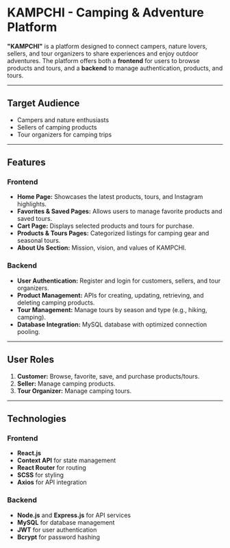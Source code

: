 # KAMPCHI - Camping & Adventure Platform

**"KAMPCHI"** is a platform designed to connect campers, nature lovers, sellers, and tour organizers to share experiences and enjoy outdoor adventures. The platform offers both a **frontend** for users to browse products and tours, and a **backend** to manage authentication, products, and tours.

---

## Target Audience
- Campers and nature enthusiasts  
- Sellers of camping products  
- Tour organizers for camping trips  

---

## Features

### Frontend
- **Home Page:** Showcases the latest products, tours, and Instagram highlights.  
- **Favorites & Saved Pages:** Allows users to manage favorite products and saved tours.  
- **Cart Page:** Displays selected products and tours for purchase.  
- **Products & Tours Pages:** Categorized listings for camping gear and seasonal tours.  
- **About Us Section:** Mission, vision, and values of KAMPCHI.  

### Backend
- **User Authentication:** Register and login for customers, sellers, and tour organizers.  
- **Product Management:** APIs for creating, updating, retrieving, and deleting camping products.  
- **Tour Management:** Manage tours by season and type (e.g., hiking, camping).  
- **Database Integration:** MySQL database with optimized connection pooling.  

---

## User Roles
1. **Customer:** Browse, favorite, save, and purchase products/tours.  
2. **Seller:** Manage camping products.  
3. **Tour Organizer:** Manage camping tours.  

---

## Technologies

### Frontend
- **React.js**  
- **Context API** for state management  
- **React Router** for routing  
- **SCSS** for styling  
- **Axios** for API integration  

### Backend
- **Node.js** and **Express.js** for API services  
- **MySQL** for database management  
- **JWT** for user authentication  
- **Bcrypt** for password hashing  
